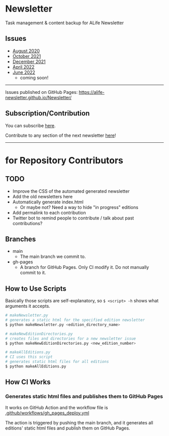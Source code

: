 # Newsletter
Task management &amp; content backup for ALife Newsletter

## Issues
- [August 2020](https://alife.org/newsletter-august-2020/)
- [October 2021](https://alife.org/newsletter-october-2021/)
- [December 2021](https://alife.org/december-2021-alife-newsletter/)
- [April 2022](https://alife.org/april-2022-alife-newsletter/)
- [June 2022]()
  - coming soon!

---

Issues published on GitHub Pages: https://alife-newsletter.github.io/Newsletter/

## Subscription/Contribution
You can subscribe [here](https://forms.gle/QpQ68xhvSMt4wiv89).

Contribute to any section of the next newsletter [here](https://forms.gle/jv7FdtdbWVTaTFGd9)!


---

# for Repository Contributors
## TODO
- Improve the CSS of the automated generated newsletter
- Add the old newsletters here
- Automatically generate index.html
  - Or maybe not? Need a way to hide "in progress" editions
- Add permalink to each contribution
- Twitter bot to remind people to contribute / talk about past contributions?

## Branches
- main
  - The main branch we commit to.
- gh-pages
  - A branch for GitHub Pages. Only CI modify it. Do not manually commit to it.

## How to Use Scripts
Basically those scripts are self-explanatory, so `$ <script> -h` shows what arguments it accepts.

```sh
# makeNewsletter.py
# generates a static html for the specified edition newsletter
$ python makeNewsletter.py <edition_directory_name>

# makeNewEditionDirectories.py
# creates files and directories for a new newsletter issue
$ python makeNewEditionDirectories.py <new_edition_number>

# makeAllEditions.py
# CI uses this script
# generates static html files for all editions
$ python makeAllEditions.py
```

## How CI Works
### Generates static html files and publishes them to GitHub Pages
It works on GitHub Action and the workflow file is [.github/workflows/gh_pages_deploy.yml](.github/workflows/gh_pages_deploy.yml)

The action is triggered by pushing the main branch, and it generates all editions' static html files and publish them on GitHub Pages.